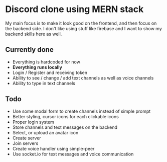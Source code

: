 # Discord clone using MERN stack

My main focus is to make it look good on the frontend, and then focus on the backend side. I don't like using stuff like firebase and I want to show my backend skills here as well.

## Currently done
- Everything is hardcoded for now
- **Everything runs locally**
- Login / Register and receiving token
- Ability to see / change / add text channels as well as voice channels
- Ability to type in text channels

## Todo

- Use some modal form to create channels instead of simple prompt
- Better styling, cursor icons for each clickable icons
- Proper login system
- Store channels and text messages on the backend
- Select, or upload an avatar icon
- Create server
- Join servers
- Create voice handler using simple-peer
- Use socket.io for text messages and voice communication